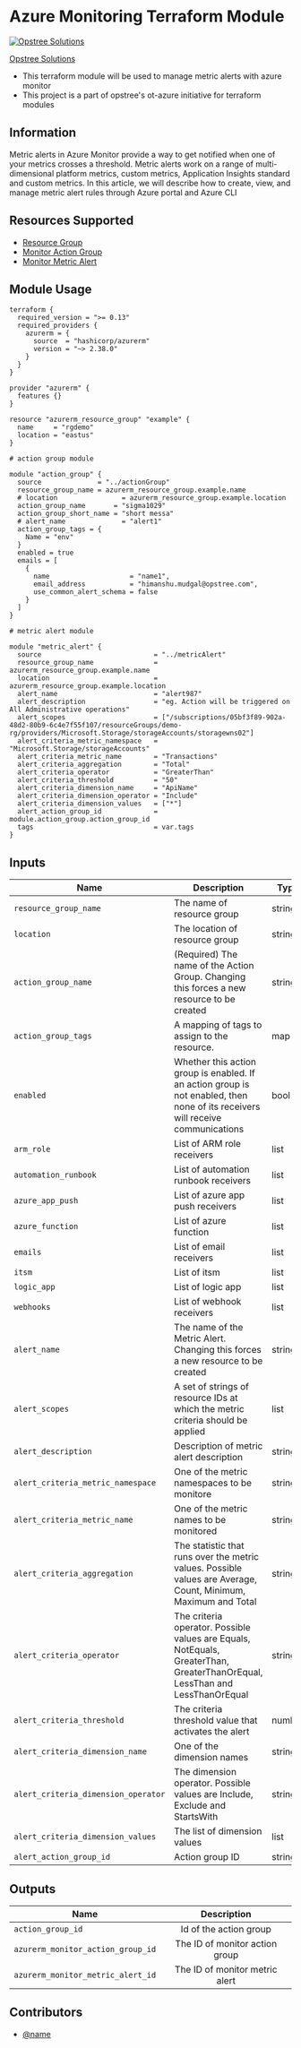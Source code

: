 
# Azure Monitoring Terraform Module

[![Opstree Solutions][opstree_avatar]][opstree_homepage]

[Opstree Solutions][opstree_homepage]

  [opstree_homepage]: https://opstree.github.io/
  [opstree_avatar]: https://img.cloudposse.com/150x150/https://github.com/opstree.png

- This terraform module will be used to manage metric alerts with azure monitor
- This project is a part of opstree's ot-azure initiative for terraform modules

## Information

Metric alerts in Azure Monitor provide a way to get notified when one of your metrics crosses a threshold. Metric alerts work on a range of multi-dimensional platform metrics, custom metrics, Application Insights standard and custom metrics. In this article, we will describe how to create, view, and manage metric alert rules through Azure portal and Azure CLI




## Resources Supported
- [Resource Group](https://registry.terraform.io/providers/hashicorp/azurerm/latest/docs/resources/resource_group)
- [Monitor Action Group](https://registry.terraform.io/providers/hashicorp/azurerm/latest/docs/resources/monitor_action_group)
- [Monitor Metric Alert](https://registry.terraform.io/providers/hashicorp/azurerm/latest/docs/resources/monitor_metric_alert)

## Module Usage
```
terraform {
  required_version = ">= 0.13"
  required_providers {
    azurerm = {
      source  = "hashicorp/azurerm"
      version = "~> 2.38.0"
    }
  }
}

provider "azurerm" {
  features {}
}

resource "azurerm_resource_group" "example" {
  name     = "rgdemo"
  location = "eastus"
}

# action group module

module "action_group" {
  source              = "../actionGroup"
  resource_group_name = azurerm_resource_group.example.name
  # location                = azurerm_resource_group.example.location
  action_group_name       = "sigma1029"
  action_group_short_name = "short messa"
  # alert_name              = "alert1"
  action_group_tags = {
    Name = "env"
  }
  enabled = true
  emails = [
    {
      name                    = "name1",
      email_address           = "himanshu.mudgal@opstree.com",
      use_common_alert_schema = false
    }
  ]
}

# metric alert module

module "metric_alert" {
  source                            = "../metricAlert"
  resource_group_name               = azurerm_resource_group.example.name
  location                          = azurerm_resource_group.example.location
  alert_name                        = "alert987"
  alert_description                 = "eg. Action will be triggered on All Administrative operations"
  alert_scopes                      = ["/subscriptions/05bf3f89-902a-48d2-80b9-6c4e7f55f107/resourceGroups/demo-rg/providers/Microsoft.Storage/storageAccounts/storagewns02"]
  alert_criteria_metric_namespace   = "Microsoft.Storage/storageAccounts"
  alert_criteria_metric_name        = "Transactions"
  alert_criteria_aggregation        = "Total"
  alert_criteria_operator           = "GreaterThan"
  alert_criteria_threshold          = "50"
  alert_criteria_dimension_name     = "ApiName"
  alert_criteria_dimension_operator = "Include"
  alert_criteria_dimension_values   = ["*"]
  alert_action_group_id             = module.action_group.action_group_id
  tags                              = var.tags
} 

```

## Inputs
Name | Description | Type | Default | Required
-----|-------------|------|---------|:--------:
`resource_group_name` | The name of resource group | string |  | Yes |
`location` | The location of resource group | string |  | Yes |
`action_group_name` | (Required) The name of the Action Group. Changing this forces a new resource to be created | string | | Yes |
`action_group_tags` | A mapping of tags to assign to the resource. | map | | No |
`enabled` | Whether this action group is enabled. If an action group is not enabled, then none of its receivers will receive communications | bool | true | No |
`arm_role` | List of ARM role receivers | list | | No |
`automation_runbook` | List of automation runbook receivers | list |  | No |
`azure_app_push` | List of azure app push receivers | list | | No |
`azure_function` | List of azure function | list | | Yes |
`emails` | List of email receivers | list |  | Yes |
`itsm` | List of itsm | list |  |  Yes |
`logic_app` | List of logic app | list | | Yes |
`webhooks` | List of webhook receivers | list |  | Yes |
`alert_name` | The name of the Metric Alert. Changing this forces a new resource to be created | string | | Yes |
`alert_scopes` | A set of strings of resource IDs at which the metric criteria should be applied | list | | Yes |
`alert_description` | Description of metric alert description | string | | No |
`alert_criteria_metric_namespace` | One of the metric namespaces to be monitore | string | | Yes |
`alert_criteria_metric_name` | One of the metric names to be monitored | string | | Yes |
`alert_criteria_aggregation` | The statistic that runs over the metric values. Possible values are Average, Count, Minimum, Maximum and Total | string | | Yes |
`alert_criteria_operator` | The criteria operator. Possible values are Equals, NotEquals, GreaterThan, GreaterThanOrEqual, LessThan and LessThanOrEqual | string | | Yes |
`alert_criteria_threshold` | The criteria threshold value that activates the alert | number | | Yes |
`alert_criteria_dimension_name` | One of the dimension names | string | | Yes |
`alert_criteria_dimension_operator` | The dimension operator. Possible values are Include, Exclude and StartsWith | string | | Yes |
`alert_criteria_dimension_values` | The list of dimension values | list | |Yes |
`alert_action_group_id` | Action group ID | string | | Yes |




## Outputs

Name | Description
-----|:----------:
`action_group_id` | Id of the action group | 
`azurerm_monitor_action_group_id` | The ID of monitor action group |
`azurerm_monitor_metric_alert_id` | The ID of monitor metric alert |














## Contributors

- [@name](link)

